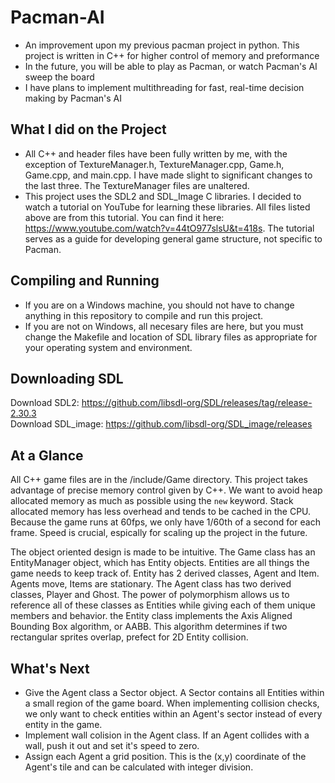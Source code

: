 # Pacman-AI
- An improvement upon my previous pacman project in python. This project is written in C++ for higher control of memory and preformance
- In the future, you will be able to play as Pacman, or watch Pacman's AI sweep the board
- I have plans to implement multithreading for fast, real-time decision making by Pacman's AI

## What I did on the Project
- All C++ and header files have been fully written by me, with the exception of TextureManager.h, TextureManager.cpp, Game.h, Game.cpp, and main.cpp. I have made slight to significant changes to the last three. The TextureManager files are unaltered.
- This project uses the SDL2 and SDL_Image C libraries. I decided to watch a tutorial on YouTube for learning these libraries. All files listed above are from this tutorial. You can find it here: https://www.youtube.com/watch?v=44tO977slsU&t=418s. The tutorial serves as a guide for developing general game structure, not specific to Pacman.

## Compiling and Running
- If you are on a Windows machine, you should not have to change anything in this repository to compile and run this project.
- If you are not on Windows, all necesary files are here, but you must change the Makefile and location of SDL library files as appropriate for your operating system and environment.

## Downloading SDL
Download SDL2: https://github.com/libsdl-org/SDL/releases/tag/release-2.30.3<br>
Download SDL_image: https://github.com/libsdl-org/SDL_image/releases

## At a Glance
All C++ game files are in the /include/Game directory. This project takes advantage of precise memory control given by C++. We want to avoid heap allocated memory as much as possible using the `new` keyword. Stack allocated memory has less overhead and tends to be cached in the CPU. Because the game runs at 60fps, we only have 1/60th of a second for each frame. Speed is crucial, espically for scaling up the project in the future.

The object oriented design is made to be intuitive. The Game class has an EntityManager object, which has Entity objects. Entities are all things the game needs to keep track of. Entity has 2 derived classes, Agent and Item. Agents move, Items are stationary. The Agent class has two derived classes, Player and Ghost. The power of polymorphism allows us to reference all of these classes as Entities while giving each of them unique members and behavior. the Entity class implements the Axis Aligned Bounding Box algorithm, or AABB. This algorithm determines if two rectangular sprites overlap, prefect for 2D Entity collision.

## What's Next
- Give the Agent class a Sector object. A Sector contains all Entities within a small region of the game board. When implementing collision checks, we only want to check entities within an Agent's sector instead of every entity in the game.
- Implement wall colision in the Agent class. If an Agent collides with a wall, push it out and set it's speed to zero.
- Assign each Agent a grid position. This is the (x,y) coordinate of the Agent's tile and can be calculated with integer division.
